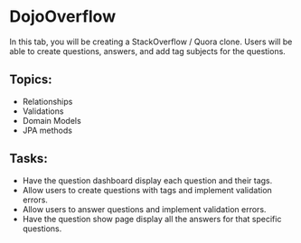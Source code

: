 # DojoOverflow

In this tab, you will be creating a StackOverflow / Quora clone. Users will be able to create questions, answers, and add tag subjects for the questions.

## Topics:
* Relationships
* Validations
* Domain Models
* JPA methods

## Tasks:
* Have the question dashboard display each question and their tags.
* Allow users to create questions with tags and implement validation errors.
* Allow users to answer questions and implement validation errors.
* Have the question show page display all the answers for that specific questions.
